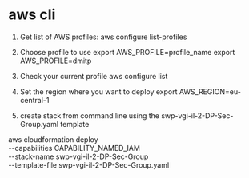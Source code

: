 # aws cli
1. Get list of AWS profiles:
aws configure list-profiles

2. Choose profile to use
export AWS_PROFILE=profile_name
export AWS_PROFILE=dmitp

3. Check your current profile
aws configure list

4. Set the region where you want to deploy
export AWS_REGION=eu-central-1

5. create stack from command line using the swp-vgi-il-2-DP-Sec-Group.yaml template

aws cloudformation deploy \
        --capabilities CAPABILITY_NAMED_IAM \
        --stack-name  swp-vgi-il-2-DP-Sec-Group \
        --template-file swp-vgi-il-2-DP-Sec-Group.yaml
